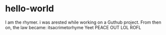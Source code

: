# hello-world
I am the rhymer. i was arested while working on a Guthub project. From then on, the law became: itsacrimetorhyme
Yeet PEACE OUT LOL ROFL
